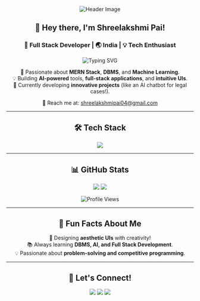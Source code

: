 <div align="center">

![Header Image](https://user-images.githubusercontent.com/109351602/202650321-7f4da361-f98f-4345-8df4-adf352a11322.gif)

## 👋 Hey there, I'm Shreelakshmi Pai!

### 🚀 Full Stack Developer | 🌏 India | 💡 Tech Enthusiast

<p align="center">
  <img src="https://readme-typing-svg.demolab.com?font=Fira+Code&weight=500&size=21&pause=1000&color=6C63FF&center=true&vCenter=true&width=435&lines=MERN+Stack+Developer;DBMS+%7C+AI+%7C+Machine+Learning;Always+learning+%26+Building+Cool+Projects!" alt="Typing SVG" />
</p>

🎯 Passionate about **MERN Stack**, **DBMS**, and **Machine Learning**.  
💡 Building **AI-powered** tools, **full-stack applications**, and **intuitive UIs**.  
🚀 Currently developing **innovative projects** (like an AI chatbot for legal cases!).  

📧 Reach me at: [shreelakshmipai04@gmail.com](mailto:shreelakshmipai04@gmail.com)

---

## 🛠 Tech Stack

<p align="center">
  <img src="https://skillicons.dev/icons?i=nodejs,express,react,mongodb,mysql,tailwind,git,python" />
</p>

---

## 📊 GitHub Stats  

<p align="center">
  <img src="https://github-readme-stats.vercel.app/api?username=Shree-Pai&show_icons=true&theme=dark&hide_border=true&title_color=6c63ff&icon_color=6c63ff&text_color=6c63ff&bg_color=0d1117" />
  <img src="https://github-readme-stats.vercel.app/api/top-langs?username=Shree-Pai&show_icons=true&theme=dark&hide_border=true&title_color=6c63ff&icon_color=6c63ff&text_color=6c63ff&bg_color=0d1117" />
</p>

![Profile Views](https://komarev.com/ghpvc/?username=Shree-Pai&label=Profile%20Views&color=6c63ff&style=for-the-badge)

---

## 🎨 Fun Facts About Me

🎨 Designing **aesthetic UIs** with creativity!  
📚 Always learning **DBMS, AI, and Full Stack Development**.  
💡 Passionate about **problem-solving and competitive programming**.  

---

## 💌 Let's Connect!

<p align="center">
  <a href="https://www.linkedin.com/in/shreelakshmi-pai-a14113256"><img src="https://img.shields.io/badge/LinkedIn-6c63ff?style=for-the-badge&logo=linkedin&logoColor=white"></a>
  <a href="mailto:shreelakshmipai04@gmail.com"><img src="https://img.shields.io/badge/Email-6c63ff?style=for-the-badge&logo=gmail&logoColor=white"></a>
  <a href="https://github.com/Shree-Pai"><img src="https://img.shields.io/badge/GitHub-6c63ff?style=for-the-badge&logo=github&logoColor=white"></a>
</p>

</div>

